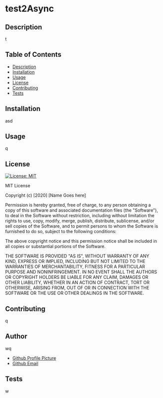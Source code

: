 # test2Async

  ## Description
  t
  
  ## Table of Contents
  * [Description](#description)
  * [Installation](#installation)
  * [Usage](#usage)
  * [License](#license)
  * [Contributing](#contributing)
  * [Tests](#tests)
  
  ## Installation
  asd
  
  ## Usage
  q
  
  ## License
  [![License: MIT](https://img.shields.io/badge/License-MIT-yellow.svg)](https://opensource.org/licenses/MIT)
  
  MIT License
  
  Copyright (c) [2020] [Name Goes here]
  
  Permission is hereby granted, free of charge, to any person obtaining a copy
  of this software and associated documentation files (the "Software"), to deal
  in the Software without restriction, including without limitation the rights
  to use, copy, modify, merge, publish, distribute, sublicense, and/or sell
  copies of the Software, and to permit persons to whom the Software is
  furnished to do so, subject to the following conditions:
  
  The above copyright notice and this permission notice shall be included in all
  copies or substantial portions of the Software.
  
  THE SOFTWARE IS PROVIDED "AS IS", WITHOUT WARRANTY OF ANY KIND, EXPRESS OR
  IMPLIED, INCLUDING BUT NOT LIMITED TO THE WARRANTIES OF MERCHANTABILITY,
  FITNESS FOR A PARTICULAR PURPOSE AND NONINFRINGEMENT. IN NO EVENT SHALL THE
  AUTHORS OR COPYRIGHT HOLDERS BE LIABLE FOR ANY CLAIM, DAMAGES OR OTHER
  LIABILITY, WHETHER IN AN ACTION OF CONTRACT, TORT OR OTHERWISE, ARISING FROM,
  OUT OF OR IN CONNECTION WITH THE SOFTWARE OR THE USE OR OTHER DEALINGS IN THE
  SOFTWARE.
  
  ## Contributing
  q
  
  ## Author
  wq
  
  * [Github Profile Picture](as)
  * [Github Email](c)
  
  ## Tests
  w
